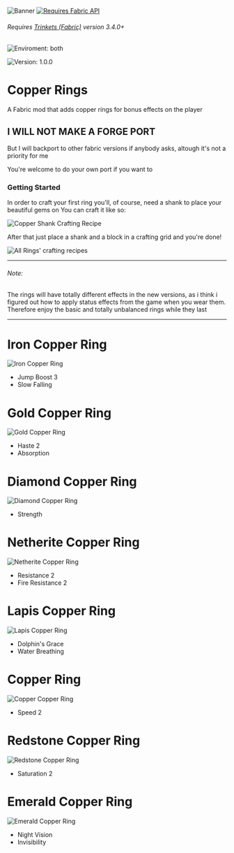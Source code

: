 ![Banner](https://raw.githubusercontent.com/ZeroKun265/CopperRings/1.19/images/banner.jpg)
[![Requires Fabric API](https://i.imgur.com/Ol1Tcf8.png)](https://www.curseforge.com/minecraft/mc-mods/fabric-api)
###### Requires [Trinkets (Fabric)](https://github.com/emilyploszaj/trinkets) version 3.4.0+ 
![Enviroment: both](https://img.shields.io/badge/environment-both-4caf50?style=flat-square)

![Version: 1.0.0](https://img.shields.io/badge/Version-1.0.0-blueviolet?style=for-the-badge)
# Copper Rings
A Fabric mod that adds copper rings for bonus effects on the player

## I WILL NOT MAKE A FORGE PORT
But I will backport to other fabric versions if anybody asks, altough it's not a priority for me

You're welcome to do your own port if you want to

### Getting Started
In order to craft your first ring you'll, of course, need a shank to place your beautiful gems on
You can craft it like so:

![Copper Shank Crafting Recipe](https://raw.githubusercontent.com/ZeroKun265/CopperRings/1.19/images/crafting_shank.jpg)

After that just place a shank and a block in a crafting grid and you're done!

![All Rings' crafting recipes](https://raw.githubusercontent.com/ZeroKun265/CopperRings/1.19/images/rings_all.png)

****
###### Note:
The rings will have totally different effects in the new versions, as i think i figured out how to apply status effects from the game when you wear them.
Therefore enjoy the basic and totally unbalanced rings while they last
****

# Iron Copper Ring
![Iron Copper Ring](https://raw.githubusercontent.com/ZeroKun265/CopperRings/1.19/images/rings/iron.png)
- Jump Boost 3
- Slow Falling
# Gold Copper Ring
![Gold Copper Ring](https://raw.githubusercontent.com/ZeroKun265/CopperRings/1.19/images/rings/gold.png)
- Haste 2
- Absorption
# Diamond Copper Ring
![Diamond Copper Ring](https://raw.githubusercontent.com/ZeroKun265/CopperRings/1.19/images/rings/diamond.png)
- Strength
# Netherite Copper Ring
![Netherite Copper Ring](https://raw.githubusercontent.com/ZeroKun265/CopperRings/1.19/images/rings/netherite.png)
- Resistance 2
- Fire Resistance 2
# Lapis Copper Ring
![Lapis Copper Ring](https://raw.githubusercontent.com/ZeroKun265/CopperRings/1.19/images/rings/lapis.png)
- Dolphin's Grace
- Water Breathing
# Copper Ring
![Copper Copper Ring](https://raw.githubusercontent.com/ZeroKun265/CopperRings/1.19/images/rings/copper.png)
- Speed 2
# Redstone Copper Ring
![Redstone Copper Ring](https://raw.githubusercontent.com/ZeroKun265/CopperRings/1.19/images/rings/redstone.png)
- Saturation 2
# Emerald Copper Ring
![Emerald Copper Ring](https://raw.githubusercontent.com/ZeroKun265/CopperRings/1.19/images/rings/emerald.png)
- Night Vision
- Invisibility
